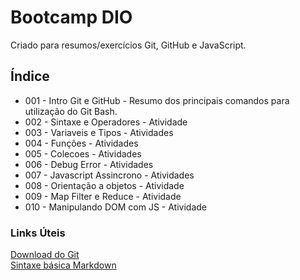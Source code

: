 # Bootcamp DIO
Criado para resumos/exercícios Git, GitHub e JavaScript. 
 
## Índice
- 001 - Intro Git e GitHub - Resumo dos principais comandos para utilização do Git Bash.
- 002 - Sintaxe e Operadores - Atividade
- 003 - Variaveis e Tipos - Atividades
- 004 - Funções - Atividades
- 005 - Colecoes - Atividades
- 006 - Debug Error - Atividades
- 007 - Javascript Assincrono - Atividades
- 008 - Orientação a objetos - Atividade
- 009 - Map Filter e Reduce - Atividade
- 010 - Manipulando DOM com JS - Atividade
 
### Links Úteis
[Download do Git](https://git-scm.com/downloads)<br>
[Sintaxe básica Markdown](https://www.markdownguide.org/basic-syntax)

